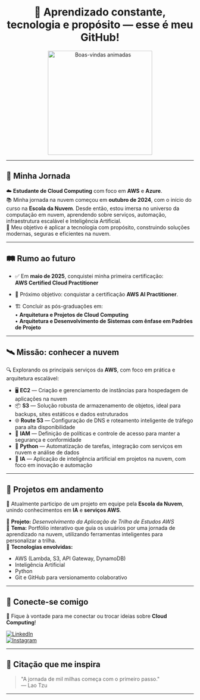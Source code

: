 <div align="center">

# 🧠 Aprendizado constante, tecnologia e propósito — esse é meu GitHub!

<img src="https://blog.saninternet.com/wp-content/uploads/2021/09/cloud-computing.png" height="280" alt="Boas-vindas animadas">

</div>

---

## 🌟 Minha Jornada

☁️ **Estudante de Cloud Computing** com foco em **AWS** e **Azure**.  
📚 Minha jornada na nuvem começou em **outubro de 2024**, com o início do curso na **Escola da Nuvem**. Desde então, estou imersa no universo da computação em nuvem, aprendendo sobre serviços, automação, infraestrutura escalável e Inteligência Artificial.  
🚀 Meu objetivo é aplicar a tecnologia com propósito, construindo soluções modernas, seguras e eficientes na nuvem.

---

## 🛤️ Rumo ao futuro

- ✅ Em **maio de 2025**, conquistei minha primeira certificação:   
  **AWS Certified Cloud Practitioner**
  
- 🎯 Próximo objetivo: conquistar a certificação **AWS AI Practitioner**.  
- 🏗️ Concluir as pós-graduações em:  
  • **Arquitetura e Projetos de Cloud Computing**  
  • **Arquitetura e Desenvolvimento de Sistemas com ênfase em Padrões de Projeto**


---

## 🛰️ Missão: conhecer a nuvem

🔍 Explorando os principais serviços da **AWS**, com foco em prática e arquitetura escalável:

- 🖥️ **EC2** — Criação e gerenciamento de instâncias para hospedagem de aplicações na nuvem  
- 📦 **S3** — Solução robusta de armazenamento de objetos, ideal para backups, sites estáticos e dados estruturados  
- 🌐 **Route 53** — Configuração de DNS e roteamento inteligente de tráfego para alta disponibilidade  
- 🔐 **IAM** — Definição de políticas e controle de acesso para manter a segurança e conformidade  
- 🧠 **Python** — Automatização de tarefas, integração com serviços em nuvem e análise de dados  
- 🤖 **IA** — Aplicação de inteligência artificial em projetos na nuvem, com foco em inovação e automação

---

## 🧩 Projetos em andamento

🚧 Atualmente participo de um projeto em equipe pela **Escola da Nuvem**, unindo conhecimentos em **IA** e **serviços AWS**.

🎯 **Projeto:** *Desenvolvimento da Aplicação de Trilha de Estudos AWS*  
📌 **Tema:** Portfólio interativo que guia os usuários por uma jornada de aprendizado na nuvem, utilizando ferramentas inteligentes para personalizar a trilha.  
🤝 **Tecnologias envolvidas:**  
- AWS (Lambda, S3, API Gateway, DynamoDB)  
- Inteligência Artificial  
- Python  
- Git e GitHub para versionamento colaborativo

---

## 🤝 Conecte-se comigo

💬 Fique à vontade para me conectar ou trocar ideias sobre **Cloud Computing**!

[![LinkedIn](https://img.shields.io/badge/LinkedIn-0A66C2?style=flat&logo=linkedin&logoColor=white)](https://www.linkedin.com/in/iolanda-barreto)  
[![Instagram](https://img.shields.io/badge/Instagram-E4405F?style=flat&logo=instagram&logoColor=white)](https://www.instagram.com/iolandabarreto.cloud/)

---

## 📖 Citação que me inspira

> "A jornada de mil milhas começa com o primeiro passo."  
> — Lao Tzu

---

</div>
